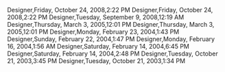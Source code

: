 ﻿Designer,Friday, October 24, 2008,2:22 PMDesigner,Friday, October 24, 2008,2:22 PMDesigner,Tuesday, September 9, 2008,12:19 AMDesigner,Thursday, March 3, 2005,12:01 PMDesigner,Thursday, March 3, 2005,12:01 PMDesigner,Monday, February 23, 2004,1:43 PMDesigner,Sunday, February 22, 2004,1:47 PMDesigner,Monday, February 16, 2004,1:56 AMDesigner,Saturday, February 14, 2004,6:45 PMDesigner,Saturday, February 14, 2004,2:48 PMDesigner,Tuesday, October 21, 2003,3:45 PMDesigner,Tuesday, October 21, 2003,1:34 PM